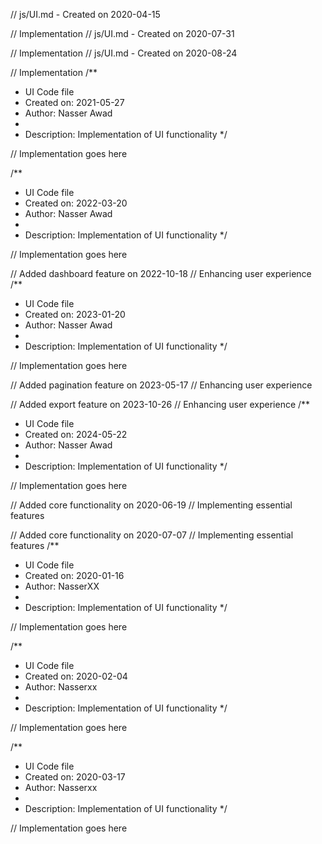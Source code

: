 // js/UI.md - Created on 2020-04-15

// Implementation
// js/UI.md - Created on 2020-07-31

// Implementation
// js/UI.md - Created on 2020-08-24

// Implementation
/**
 * UI Code file
 * Created on: 2021-05-27
 * Author: Nasser Awad
 *
 * Description: Implementation of UI functionality
 */
 
// Implementation goes here

/**
 * UI Code file
 * Created on: 2022-03-20
 * Author: Nasser Awad
 *
 * Description: Implementation of UI functionality
 */
 
// Implementation goes here


// Added dashboard feature on 2022-10-18
// Enhancing user experience
/**
 * UI Code file
 * Created on: 2023-01-20
 * Author: Nasser Awad
 *
 * Description: Implementation of UI functionality
 */
 
// Implementation goes here


// Added pagination feature on 2023-05-17
// Enhancing user experience

// Added export feature on 2023-10-26
// Enhancing user experience
/**
 * UI Code file
 * Created on: 2024-05-22
 * Author: Nasser Awad
 *
 * Description: Implementation of UI functionality
 */
 
// Implementation goes here


// Added core functionality on 2020-06-19
// Implementing essential features

// Added core functionality on 2020-07-07
// Implementing essential features
/**
 * UI Code file
 * Created on: 2020-01-16
 * Author: NasserXX
 *
 * Description: Implementation of UI functionality
 */
 
// Implementation goes here

/**
 * UI Code file
 * Created on: 2020-02-04
 * Author: Nasserxx
 *
 * Description: Implementation of UI functionality
 */
 
// Implementation goes here

/**
 * UI Code file
 * Created on: 2020-03-17
 * Author: Nasserxx
 *
 * Description: Implementation of UI functionality
 */
 
// Implementation goes here

